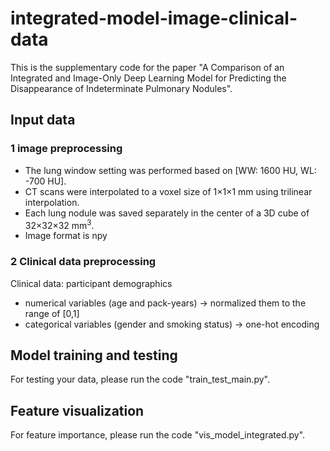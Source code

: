 # integrated-model-image-clinical-data
This is the supplementary code for the paper "A Comparison of an Integrated and Image-Only Deep Learning Model for Predicting the Disappearance of Indeterminate Pulmonary Nodules".

## Input data
### 1 image preprocessing 
- The lung window setting was performed based on [WW: 1600 HU, WL: -700 HU].
- CT scans were interpolated to a voxel size of 1×1×1 mm using trilinear interpolation.
- Each lung nodule was saved separately in the center of a 3D cube of 32×32×32 mm<sup>3</sup>.
- Image format is npy

### 2 Clinical data preprocessing
Clinical data: participant demographics  
- numerical variables (age and pack-years) -> normalized them to the range of [0,1]
- categorical variables (gender and smoking status) -> one-hot encoding


## Model training and testing
For testing your data, please run the code "train_test_main.py".

## Feature visualization
For feature importance, please run the code "vis_model_integrated.py".





